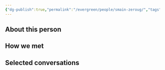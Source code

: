 ```yaml
---
{"dg-publish":true,"permalink":"/evergreen/people/smain-zeroug/","tags":["people"]}
---
```


## About this person


## How we met


## Selected conversations
